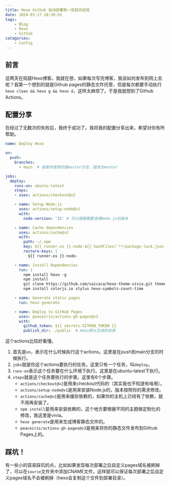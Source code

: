 ```yaml
---
title: Hexo Github 自动部署和一些踩坑经验
date: 2024-03-17 10:39:55
tags:
    - Blog
    - Hexo
    - Github
catagories:
    - Config
---
```


## 前言

这两天在捣鼓Hexo博客。我就在想，如果每次写完博客，我该如何发布到网上去呢？我第一个想到的就是Github pages的静态文件托管，但是每次都要手动执行`hexo clean && hexo g && hexo d`，这样太麻烦了。于是我就想到了Github Actions。

## 配置分享

在经过了无数次的失败后，我终于成功了。我将我的配置分享出来，希望对你有所帮助。

```yaml
name: Deploy Hexo

on:
  push:
    branches:
      - main  # 或者你使用的是master分支，就改为master

jobs:
  deploy:
    runs-on: ubuntu-latest
    steps:
    - uses: actions/checkout@v2

    - name: Setup Node.js
      uses: actions/setup-node@v1
      with:
        node-version: '21' # 可以根据需要选择Node.js的版本

    - name: Cache dependencies
      uses: actions/cache@v2
      with:
        path: ~/.npm
        key: ${{ runner.os }}-node-${{ hashFiles('**/package-lock.json') }}
        restore-keys: |
          ${{ runner.os }}-node-

    - name: Install Dependencies
      run: |
        npm install hexo -g
        npm install
        git clone https://github.com/saicaca/hexo-theme-vivia.git themes/vivia
        npm install colorjs.io stylus hexo-symbols-count-time

    - name: Generate static pages
      run: hexo generate

    - name: Deploy to GitHub Pages
      uses: peaceiris/actions-gh-pages@v3
      with:
        github_token: ${{ secrets.GITHUB_TOKEN }}
        publish_dir: ./public  # Hexo默认生成的目录
```

这个actions比较好看懂。

1. 首先是`on`，表示在什么时候执行这个actions。这里是在push到main分支的时候执行。
2. `jobs`就是你这个actions要执行的任务。这里只有一个任务，叫`deploy`。
3. `runs-on`表示这个任务要在什么环境下执行。这里是在ubuntu-latest下执行。
4. `steps`就是这个任务要执行的步骤。这里有6个步骤。
    - `actions/checkout@v2`是用来checkout代码的（其实我也不知道有啥用）。
    - `actions/setup-node@v1`是用来安装Node.js的，版本按照你的需求修改。
    - `actions/cache@v2`是用来缓存依赖的，如果你的主机上已经有了依赖，就不用再安装了。
    - `npm install`是用来安装依赖的，这个地方要根据不同的主题做定制化的修改，我这里是vivia。
    - `hexo generate`是用来生成博客静态文件的。
    - `peaceiris/actions-gh-pages@v3`是用来将你的静态文件发布到Github Pages上的。

## 踩坑！

有一些小的容易踩坑的点，比如如果发现每次部署之后自定义pages域名被刷掉了，可以在`source`文件夹中添加CNAME文件，这样就可以保证每次部署之后自定义pages域名不会被刷掉（hexo会复制这个文件到部署目录）。